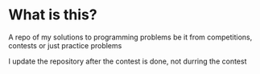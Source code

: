 # What is this?
A repo of my solutions to programming problems be it from competitions, contests or just practice problems

I update the repository after the contest is done, not durring the contest
